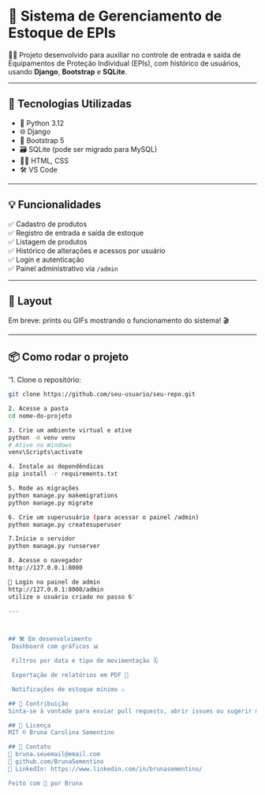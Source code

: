 # 🧤 Sistema de Gerenciamento de Estoque de EPIs

👩‍💻 Projeto desenvolvido para auxiliar no controle de entrada e saída de Equipamentos de Proteção Individual (EPIs), com histórico de usuários, usando **Django**, **Bootstrap** e **SQLite**.

---

## 🚀 Tecnologias Utilizadas

- 🐍 Python 3.12
- 🌐 Django
- 🎨 Bootstrap 5
- 🗃️ SQLite (pode ser migrado para MySQL)
- 🧑‍💻 HTML, CSS
- 🛠️ VS Code

---

## 💡 Funcionalidades

✅ Cadastro de produtos  
✅ Registro de entrada e saída de estoque  
✅ Listagem de produtos  
✅ Histórico de alterações e acessos por usuário  
✅ Login e autenticação  
✅ Painel administrativo via `/admin`  

---

## 📸 Layout

Em breve: prints ou GIFs mostrando o funcionamento do sistema! 🎬

---

## 📦 Como rodar o projeto

'1. Clone o repositório:

```bash
git clone https://github.com/seu-usuario/seu-repo.git

2. Acesse a pasta
cd nome-do-projeto

3. Crie um ambiente virtual e ative
python -m venv venv
# Ative no Windows
venv\Scripts\activate

4. Instale as dependêndicas
pip install -r requirements.txt

5. Rode as migrações
python manage.py makemigrations
python manage.py migrate

6. Crie um superusuário (para acessar o painel /admin)
python manage.py createsuperuser

7.Inicie o servidor
python manage.py runserver

8. Acesse o navegador
http://127.0.0.1:8000

🔐 Login no painel de admin
http://127.0.0.1:8000/admin
utilize o usuário criado no passo 6'

---



## 🛠️ Em desenvolvimento
 Dashboard com gráficos 📊

 Filtros por data e tipo de movimentação 🗓️

 Exportação de relatórios em PDF 🧾

 Notificações de estoque mínimo ⚠️

## 🤝 Contribuição
Sinta-se à vontade para enviar pull requests, abrir issues ou sugerir melhorias! 💬

## 📄 Licença
MIT © Bruna Carolina Sementino

## 💬 Contato
📧 bruna.seuemail@email.com
🐙 github.com/BrunaSementino
💼 LinkedIn: https://www.linkedin.com/in/brunasementino/

Feito com 💜 por Bruna
